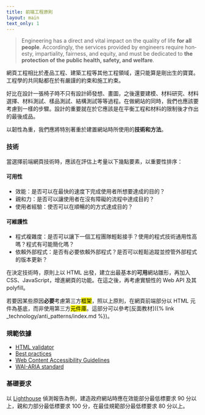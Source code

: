 ```yaml
---
title: 前端工程原則
layout: main
text_only: 1
---
```


<blockquote lang="en">

Engineering has a direct and vital impact on the quality of life <b>for all people</b>. Accordingly, the services provided by engineers require honesty, impartiality, fairness, and equity, and must be dedicated to <b>the protection of the public health, safety, and welfare</b>.

</blockquote>

網頁工程相比於產品工程、建築工程等其他工程領域，還只能算是剛出生的寶寶。工程學的共同點都在於有嚴謹的約束和施工約束。

好比在設計一張椅子時不只有設計師發想、畫圖，之後還要建模、材料研究、材料選擇、材料測試、樣品測試、結構測試等等過程。在做網站的同時，我們也應該要考慮到一樣的步驟。設計的重要就在於它應該是在平衡工程和材料的限制後才作出的最後成品。

以韌性為重，我們應將特別著重於建置網站時所使用的**技術和方法**。

### 技術

當選擇前端網頁技術時，應該在評估上考量以下幾點要素，以重要性排序：

#### 可用性

- 效能：是否可以在最快的速度下完成使用者所想要達成的目的？
- 親和力：是否可以讓使用者在沒有障礙的流程中達成目的？
- 使用者經驗：使否可以在順暢的的方式達成目的？

#### 可維護性

- 程式複雜度：是否可以讓下一個工程團隊輕鬆接手？使用的程式技術通用性高嗎？程式有可能簡化嗎？
- 依賴外部程式：是否有必要依賴外部程式？是否可以輕鬆追蹤並控管外部程式的版本更新？

在決定技術時，原則上以 HTML 出發，建立出最基本的**可用**網站雛形，再加入 CSS、JavaScript，增進網頁的功能。在這之後，再考慮實驗性的 Web API 及其 polyfill。

若要因某些原因**必要**考慮第三方<mark>框架</mark>，照以上原則，在網頁前端部分以 HTML 元件為基底，而非使用第三方<mark>元件庫</mark>。這部分可以參考[反面教材]({% link _technology/anti_patterns/index.md %})。

### 規範依據

- [HTML validator](https://validator.w3.org/)
- [Best practices](https://developer.chrome.com/en/docs/lighthouse/best-practices/)
- [Web Content Accessibility Guidelines](https://www.w3.org/WAI/standards-guidelines/wcag/)
- [WAI-ARIA standard](https://www.w3.org/TR/wai-aria/)

### 基礎要求

以 [Lighthouse](https://developer.chrome.com/en/docs/lighthouse/) 偵測報告為例，建造政府網站時應在效能部分最低標要求 90 分以上，親和力部分最低標要求 100 分，在最佳規範部分最低標要求 80 分以上。
